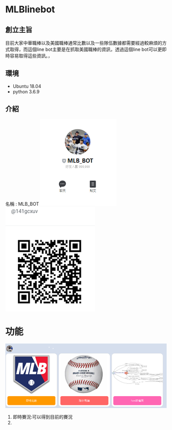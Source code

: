 # MLBlinebot

## 創立主旨
目前大家中華職棒以及美國職棒通常比數以及一些隊伍數據都需要經過較麻煩的方式取得，而這個line bot主要是在抓取美國職棒的資訊，透過這個line bot可以更即時容易取得這些資訊。，

## 環境
- Ubuntu 18.04
- python 3.6.9

## 介紹
名稱 : MLB_BOT
![image](https://github.com/andy78644/MLBlinebot/blob/master/image/%E5%B0%81%E9%9D%A2.PNG)
![image](https://github.com/andy78644/MLBlinebot/blob/master/image/%E8%B3%87%E8%A8%8A.PNG)


# 功能
![image](https://github.com/andy78644/MLBlinebot/blob/master/image/%E5%8A%9F%E8%83%BD%E9%81%B8%E5%96%AE.PNG)

1. 即時賽況:可以得到目前的賽況
2. 
